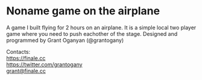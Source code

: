 # Noname game on the airplane 
A game I built flying for 2 hours on an airplane. It is a simple local two player game where you need to push eachother of the stage. Designed and programmed by Grant Oganyan (@grantogany) 

Contacts:  
https://finale.cc  
https://twitter.com/grantogany  
grant@finale.cc  
